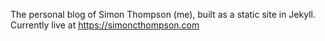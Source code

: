The personal blog of Simon Thompson (me), built as a static site in Jekyll. Currently live at https://simoncthompson.com
